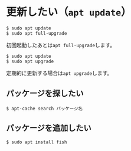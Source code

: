 # 更新したい（``apt update``）

```console
$ sudo apt update
$ sudo apt full-upgrade
```

初回起動したあとは``apt full-upgrade``します。

```console
$ sudo apt update
$ sudo apt upgrade
```

定期的に更新する場合は``apt upgrade``します。

## パッケージを探したい

```console
$ apt-cache search パッケージ名
```

## パッケージを追加したい

```console
$ sudo apt install fish
```

